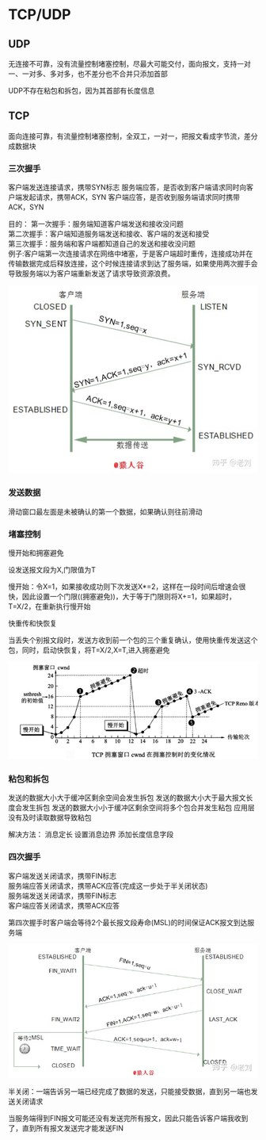 # TCP/UDP

## UDP
无连接不可靠，没有流量控制堵塞控制，尽最大可能交付，面向报文，支持一对一、一对多、多对多，也不差分也不合并只添加首部

UDP不存在粘包和拆包，因为其首部有长度信息


## TCP
面向连接可靠，有流量控制堵塞控制，全双工，一对一，把报文看成字节流，差分成数据块

### 三次握手
客户端发送连接请求，携带SYN标志
服务端应答，是否收到客户端请求同时向客户端发起请求，携带ACK，SYN
客户端应答，是否收到服务端请求同时携带ACK，SYN

目的：
第一次握手：服务端知道客户端发送和接收没问题   
第二次握手：客户端知道服务端发送和接收、客户端的发送和接受   
第三次握手：服务端和客户端都知道自己的发送和接收没问题  
例子:客户端第一次连接请求在网络中堵塞，于是客户端超时重传，连接成功并在传输数据完成后释放连接，这个时候连接请求到达了服务端，如果使用两次握手会导致服务端以为客户端重新发送了请求导致资源浪费。　　

![](../images/three-way_shakehand.jpg)

### 发送数据

滑动窗口最左面是未被确认的第一个数据，如果确认则往前滑动

### 堵塞控制

慢开始和拥塞避免

设发送报文段为X,门限值为T

慢开始：令X=1，如果接收成功则下次发送X*=2，这样在一段时间后增速会很快，因此设置一个门限((拥塞避免))，大于等于门限则将X+=1，如果超时，T=X/2，在重新执行慢开始

快重传和快恢复

当丢失个别报文段时，发送方收到前一个包的三个重复确认，使用快重传发送这个包，同时，启动快恢复，将T=X/2,X=T,进入拥塞避免

![](../images/congestion_control.jpg)


### 粘包和拆包
发送的数据大小大于缓冲区剩余空间会发生拆包
发送的数据大小大于最大报文长度会发生拆包
发送的数据大小小于缓冲区剩余空间将多个包合并发生粘包
应用层没有及时读取数据导致粘包

解决方法：
消息定长
设置消息边界
添加长度信息字段


### 四次握手
客户端发送关闭请求，携带FIN标志  
服务端应答关闭请求，携带ACK应答(完成这一步处于半关闭状态)  
服务端发送关闭请求，携带FIN标志  
客户端应答关闭请求，携带ACK应答  

第四次握手时客户端会等待2个最长报文段寿命(MSL)的时间保证ACK报文到达服务端

![](../images/four-way_shakehand.jpg)

半关闭：一端告诉另一端已经完成了数据的发送，只能接受数据，直到另一端也发送关闭请求

当服务端得到FIN报文可能还没有发送完所有报文，因此只能告诉客户端我收到了，直到所有报文发送完才能发送FIN


